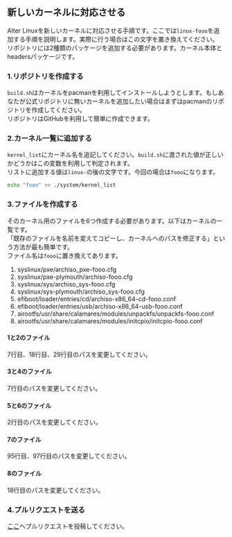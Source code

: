 ## 新しいカーネルに対応させる

Alter Linuxを新しいカーネルに対応させる手順です。ここでは`linux-fooo`を追加する手順を説明します。実際に行う場合はこの文字を置き換えてください。  
リポジトリには2種類のパッケージを追加する必要があります。カーネル本体とheadersパッケージです。  


### 1.リポジトリを作成する

`build.sh`はカーネルをpacmanを利用してインストールしようとします。もしあなたが公式リポジトリに無いカーネルを追加したい場合はまずはpacmanのリポジトリを作成してください。  
リポジトリはGitHubを利用して簡単に作成できます。  

### 2.カーネル一覧に追加する

`kernel_list`にカーネル名を追記してください。`build.sh`に渡された値が正しいかどうかはこの変数を利用して判定されます。  
リストに追加する値は`linux-`の後の文字です。今回の場合は`fooo`になります。

```bash
echo "fooo" >> ./system/kernel_list
```

### 3.ファイルを作成する
そのカーネル用のファイルを6つ作成する必要があります。以下はカーネルの一覧です。  
「既存のファイルを名前を変えてコピーし、カーネルへのパスを修正する」という方法が最も簡単です。  
ファイル名は`fooo`に置き換えてあります。  

1. syslinux/pxe/archiso_pxe-fooo.cfg
2. syslinux/pxe-plymouth/archiso-fooo.cfg
3. syslinux/sys/archiso_sys-fooo.cfg
4. syslinux/sys-plymouth/archiso_sys-fooo.cfg
5. efiboot/loader/entries/cd/archiso-x86_64-cd-fooo.conf
6. efiboot/loader/entries/usb/archiso-x86_64-usb-fooo.conf
7. airootfs/usr/share/calamares/modules/unpackfs/unpackfs-fooo.conf
8. airootfs/usr/share/calamares/modules/initcpio/initcpio-fooo.conf

#### 1と2のファイル

7行目、18行目、29行目のパスを変更してください。

#### 3と4のファイル

7行目のパスを変更してください。

#### 5と6のファイル

2行目のパスを変更してください。

#### 7のファイル
95行目、97行目のパスを変更してください。

#### 8のファイル
18行目のパスを変更してください。

### 4.プルリクエストを送る
[ここ](https://github.com/SereneTeam/alterlinux/pulls)へプルリクエストを投稿してください。  

